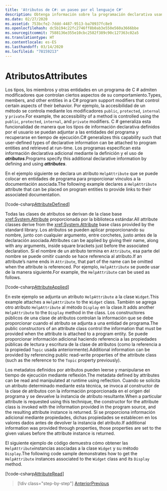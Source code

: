 ```yaml
---
title: 'Atributos de C#: un paseo por el lenguaje C#'
description: Obtenga información sobre la programación declarativa usando atributos en C#
ms.date: 02/27/2020
ms.assetid: 753bcfe2-7ddd-4487-9513-ba70937fc8e9
ms.openlocfilehash: dc5b194c22fc2746ff8b0ab3e550e560a3666bbe
ms.sourcegitcommit: 7588136e355e10cbc2582f389c90c127363c02a5
ms.translationtype: HT
ms.contentlocale: es-ES
ms.lasthandoff: 03/14/2020
ms.locfileid: "78159213"
---
```

# <a name="attributes"></a><span data-ttu-id="53691-103">Atributos</span><span class="sxs-lookup"><span data-stu-id="53691-103">Attributes</span></span>

<span data-ttu-id="53691-104">Los tipos, los miembros y otras entidades en un programa de C # admiten modificadores que controlan ciertos aspectos de su comportamiento.</span><span class="sxs-lookup"><span data-stu-id="53691-104">Types, members, and other entities in a C# program support modifiers that control certain aspects of their behavior.</span></span> <span data-ttu-id="53691-105">Por ejemplo, la accesibilidad de un método se controla mediante los modificadores `public`, `protected`, `internal` y `private`.</span><span class="sxs-lookup"><span data-stu-id="53691-105">For example, the accessibility of a method is controlled using the `public`, `protected`, `internal`, and `private` modifiers.</span></span> <span data-ttu-id="53691-106">C # generaliza esta funcionalidad de manera que los tipos de información declarativa definidos por el usuario se puedan adjuntar a las entidades del programa y recuperarse en tiempo de ejecución.</span><span class="sxs-lookup"><span data-stu-id="53691-106">C# generalizes this capability such that user-defined types of declarative information can be attached to program entities and retrieved at run-time.</span></span> <span data-ttu-id="53691-107">Los programas especifican esta información declarativa adicional mediante la definición y el uso de ***atributos***.</span><span class="sxs-lookup"><span data-stu-id="53691-107">Programs specify this additional declarative information by defining and using ***attributes***.</span></span>

<span data-ttu-id="53691-108">En el ejemplo siguiente se declara un atributo `HelpAttribute` que se puede colocar en entidades de programa para proporcionar vínculos a la documentación asociada.</span><span class="sxs-lookup"><span data-stu-id="53691-108">The following example declares a `HelpAttribute` attribute that can be placed on program entities to provide links to their associated documentation.</span></span>

[!code-csharp[AttributeDefined](../../../samples/snippets/csharp/tour/attributes/Program.cs#L3-L20)]

<span data-ttu-id="53691-109">Todas las clases de atributos se derivan de la clase base <xref:System.Attribute> proporcionada por la biblioteca estándar.</span><span class="sxs-lookup"><span data-stu-id="53691-109">All attribute classes derive from the <xref:System.Attribute> base class provided by the standard library.</span></span> <span data-ttu-id="53691-110">Los atributos se pueden aplicar proporcionando su nombre, junto con cualquier argumento, entre corchetes, justo antes de la declaración asociada.</span><span class="sxs-lookup"><span data-stu-id="53691-110">Attributes can be applied by giving their name, along with any arguments, inside square brackets just before the associated declaration.</span></span> <span data-ttu-id="53691-111">Si el nombre de un atributo termina en `Attribute`, esa parte del nombre se puede omitir cuando se hace referencia al atributo.</span><span class="sxs-lookup"><span data-stu-id="53691-111">If an attribute’s name ends in `Attribute`, that part of the name can be omitted when the attribute is referenced.</span></span> <span data-ttu-id="53691-112">Por ejemplo, `HelpAttribute` se puede usar de la manera siguiente.</span><span class="sxs-lookup"><span data-stu-id="53691-112">For example, the `HelpAttribute` can be used as follows.</span></span>

[!code-csharp[AttributeApplied](../../../samples/snippets/csharp/tour/attributes/Program.cs#L22-L28)]

<span data-ttu-id="53691-113">En este ejemplo se adjunta un atributo `HelpAttribute` a la clase `Widget`.</span><span class="sxs-lookup"><span data-stu-id="53691-113">This example attaches a `HelpAttribute` to the `Widget` class.</span></span> <span data-ttu-id="53691-114">También se agrega otro atributo `HelpAttribute` al método `Display` en la clase.</span><span class="sxs-lookup"><span data-stu-id="53691-114">It adds another `HelpAttribute` to the `Display` method in the class.</span></span> <span data-ttu-id="53691-115">Los constructores públicos de una clase de atributos controlan la información que se debe proporcionar cuando el atributo se adjunta a una entidad de programa.</span><span class="sxs-lookup"><span data-stu-id="53691-115">The public constructors of an attribute class control the information that must be provided when the attribute is attached to a program entity.</span></span> <span data-ttu-id="53691-116">Se puede proporcionar información adicional haciendo referencia a las propiedades públicas de lectura y escritura de la clase de atributos (como la referencia a la propiedad `Topic` usada anteriormente).</span><span class="sxs-lookup"><span data-stu-id="53691-116">Additional information can be provided by referencing public read-write properties of the attribute class (such as the reference to the `Topic` property previously).</span></span>

<span data-ttu-id="53691-117">Los metadatos definidos por atributos pueden leerse y manipularse en tiempo de ejecución mediante reflexión.</span><span class="sxs-lookup"><span data-stu-id="53691-117">The metadata defined by attributes can be read and manipulated at runtime using reflection.</span></span> <span data-ttu-id="53691-118">Cuando se solicita un atributo determinado mediante esta técnica, se invoca al constructor de la clase de atributos con la información proporcionada en el origen del programa y se devuelve la instancia de atributo resultante.</span><span class="sxs-lookup"><span data-stu-id="53691-118">When a particular attribute is requested using this technique, the constructor for the attribute class is invoked with the information provided in the program source, and the resulting attribute instance is returned.</span></span> <span data-ttu-id="53691-119">Si se proporciona información adicional mediante propiedades, dichas propiedades se establecen en los valores dados antes de devolver la instancia del atributo.</span><span class="sxs-lookup"><span data-stu-id="53691-119">If additional information was provided through properties, those properties are set to the given values before the attribute instance is returned.</span></span>

<span data-ttu-id="53691-120">El siguiente ejemplo de código demuestra cómo obtener las `HelpAttribute`instancias asociadas a la clase `Widget` y su método `Display`.</span><span class="sxs-lookup"><span data-stu-id="53691-120">The following code sample demonstrates how to get the `HelpAttribute` instances associated to the `Widget` class and its `Display` method.</span></span>

[!code-csharp[AttributeRead](../../../samples/snippets/csharp/tour/attributes/Program.cs#ReadAttributes)]

>[!div class="step-by-step"]
>[<span data-ttu-id="53691-121">Anterior</span><span class="sxs-lookup"><span data-stu-id="53691-121">Previous</span></span>](delegates.md)
